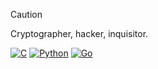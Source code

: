 > [!CAUTION]  
> Cryptographer, hacker, inquisitor.

<p>
  <a href="https://github.com/ekittenmagnet"><img src="https://img.shields.io/badge/C-00599C?style=for-the-badge&logo=c&logoColor=white" alt="C"></a>
  <a href="https://github.com/ekittenmagnet"><img src="https://img.shields.io/badge/Python-3776AB?style=for-the-badge&logo=python&logoColor=white" alt="Python"></a>
  <!--<a href="https://github.com/ekittenmagnet"><img src="https://img.shields.io/badge/Rust-DEA584?style=for-the-badge&logo=rust&logoColor=black" alt="Rust"></a>-->
  <!--<a href="https://github.com/ekittenmagnet"><img src="https://img.shields.io/badge/Lisp-6C6AB6?style=for-the-badge&logoColor=white" alt="Lisp"></a>-->
  <a href="https://github.com/ekittenmagnet"><img src="https://img.shields.io/badge/Go-00ADD8?style=for-the-badge&logo=go&logoColor=white" alt="Go"></a>
  <!--<a href="https://github.com/ekittenmagnet"><img src="https://img.shields.io/badge/D-BF0000?style=for-the-badge&logo=d&logoColor=white" alt="D"></a>-->
</p>
